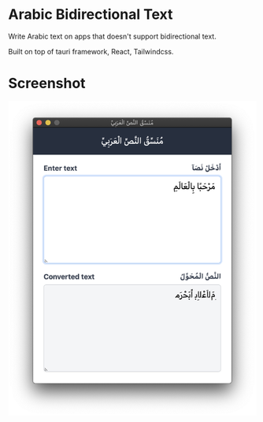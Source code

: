 # Arabic Bidirectional Text

Write Arabic text on apps that doesn't support bidirectional text.

Built on top of tauri framework, React, Tailwindcss.


# Screenshot

![Bidirectional App Interface](screenshot.png)
